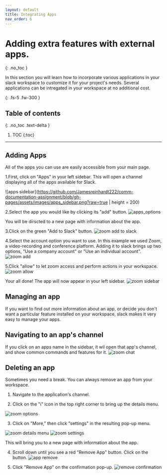 ```yaml
---
layout: default
title: Integrating Apps
nav_order: 6
---
```


# Adding extra features with external apps.
{: .no_toc }

In this section you will learn how to incorporate various applications in your slack workspace to customize it for your project's needs.  Several applications can be intregated in your workspace at no additional cost.

{: .fs-5 .fw-300 }

## Table of contents
{: .no_toc .text-delta }

1. TOC
{:toc}

* * *

## Adding Apps
All of the apps you can use are easily accessible from your main page.

1.First, click on "Apps" in your left sidebar.
This will open a channel displaying all of the apps available for Slack.

![apps sidebar](https://github.com/Jamesreinhardt222/comm-documentation-assignment/blob/gh-pages/assets/images/apps_sidebar.png?raw=true | height = 200)


2.Select the app you would like by clicking its "add" button.
![apps_options](https://github.com/Jamesreinhardt222/comm-documentation-assignment/blob/gh-pages/assets/images/apps_options.png?raw=true)

You will be dirscted to a new page with information about the app.

3.Click on the green "Add to Slack" button.
![zoom add to slack](https://github.com/Jamesreinhardt222/comm-documentation-assignment/blob/gh-pages/assets/images/zoom.png?raw=true)

4.Select the account option you want to use.
In this example we used Zoom, a video-recording and conference platform.  Adding it to slack brings up two options, 
“Use a company account" or "Use an individual account".
![zoom add](https://github.com/Jamesreinhardt222/comm-documentation-assignment/blob/gh-pages/assets/images/zoom_add.png?raw=true)

5.Click "allow" to let zoom access and perform actions in your workspace.
![zoom allow](https://github.com/Jamesreinhardt222/comm-documentation-assignment/blob/gh-pages/assets/images/zom_options.png?raw=true)

Your all done!  The app will now appear in your left sidebar.
![zoom sidebar](https://github.com/Jamesreinhardt222/comm-documentation-assignment/blob/gh-pages/assets/images/zoom_sidebar.png?raw=trua)


## Managing an app
If you want to find out more information about an app, or decide you don't want a particular feature installed on your workspace, slack makes it very easy to manage your apps.

## Navigating to an app's channel
If you click on an apps name in the sidebar, it wil open that app's channel, and show common commands and features for it.
![zoom chat](https://github.com/Jamesreinhardt222/comm-documentation-assignment/blob/gh-pages/assets/images/zoom_chat.png?raw=true)

## Deleting an app
Sometimes you need a break. You can always remove an app from your workspace.

1. Navigate to the application's channel.

2. Click on the "i" icon in the top right corner to bring up the details menu.

![zoom options](https://github.com/Jamesreinhardt222/comm-documentation-assignment/blob/gh-pages/assets/images/zoom_options_icon.png?raw=true)

3.  Click on "More," then click "settings" in the resulting pop-up menu.

![zoom details menu](https://github.com/Jamesreinhardt222/comm-documentation-assignment/blob/gh-pages/assets/images/app_details.png?raw=true)
![zoom settings](https://github.com/Jamesreinhardt222/comm-documentation-assignment/blob/gh-pages/assets/images/app_more.png?raw=true)

This will bring you to a new page with information about the app.

4. Scroll down until you see a red "Remove App" button.  Click on the button.
![app remove](https://github.com/Jamesreinhardt222/comm-documentation-assignment/blob/gh-pages/assets/images/app_remove.png?raw=true)

5. Click "Remove App" on the confirmation pop-up.
![remove confirmation](https://github.com/Jamesreinhardt222/comm-documentation-assignment/blob/gh-pages/assets/images/app_remove_confirmation.png?raw=true)





